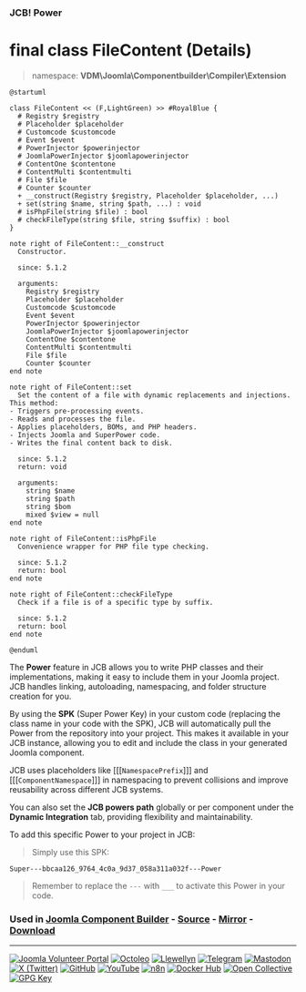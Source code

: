 ### JCB! Power
# final class FileContent (Details)
> namespace: **VDM\Joomla\Componentbuilder\Compiler\Extension**

```uml
@startuml

class FileContent << (F,LightGreen) >> #RoyalBlue {
  # Registry $registry
  # Placeholder $placeholder
  # Customcode $customcode
  # Event $event
  # PowerInjector $powerinjector
  # JoomlaPowerInjector $joomlapowerinjector
  # ContentOne $contentone
  # ContentMulti $contentmulti
  # File $file
  # Counter $counter
  + __construct(Registry $registry, Placeholder $placeholder, ...)
  + set(string $name, string $path, ...) : void
  # isPhpFile(string $file) : bool
  # checkFileType(string $file, string $suffix) : bool
}

note right of FileContent::__construct
  Constructor.

  since: 5.1.2
  
  arguments:
    Registry $registry
    Placeholder $placeholder
    Customcode $customcode
    Event $event
    PowerInjector $powerinjector
    JoomlaPowerInjector $joomlapowerinjector
    ContentOne $contentone
    ContentMulti $contentmulti
    File $file
    Counter $counter
end note

note right of FileContent::set
  Set the content of a file with dynamic replacements and injections.
This method:
- Triggers pre-processing events.
- Reads and processes the file.
- Applies placeholders, BOMs, and PHP headers.
- Injects Joomla and SuperPower code.
- Writes the final content back to disk.

  since: 5.1.2
  return: void
  
  arguments:
    string $name
    string $path
    string $bom
    mixed $view = null
end note

note right of FileContent::isPhpFile
  Convenience wrapper for PHP file type checking.

  since: 5.1.2
  return: bool
end note

note right of FileContent::checkFileType
  Check if a file is of a specific type by suffix.

  since: 5.1.2
  return: bool
end note

@enduml
```

The **Power** feature in JCB allows you to write PHP classes and their implementations,
making it easy to include them in your Joomla project. JCB handles linking, autoloading,
namespacing, and folder structure creation for you.

By using the **SPK** (Super Power Key) in your custom code (replacing the class name
in your code with the SPK), JCB will automatically pull the Power from the repository
into your project. This makes it available in your JCB instance, allowing you to edit
and include the class in your generated Joomla component.

JCB uses placeholders like [[[`NamespacePrefix`]]] and [[[`ComponentNamespace`]]] in
namespacing to prevent collisions and improve reusability across different JCB systems.

You can also set the **JCB powers path** globally or per component under the
**Dynamic Integration** tab, providing flexibility and maintainability.

To add this specific Power to your project in JCB:

> Simply use this SPK:
```
Super---bbcaa126_9764_4c0a_9d37_058a311a032f---Power
```
> Remember to replace the `---` with `___` to activate this Power in your code.

### Used in [Joomla Component Builder](https://www.joomlacomponentbuilder.com) - [Source](https://git.vdm.dev/joomla/Component-Builder) - [Mirror](https://github.com/vdm-io/Joomla-Component-Builder) - [Download](https://git.vdm.dev/joomla/pkg-component-builder/releases)

---
[![Joomla Volunteer Portal](https://img.shields.io/badge/-Joomla-gold?logo=joomla)](https://volunteers.joomla.org/joomlers/1396-llewellyn-van-der-merwe "Join Llewellyn on the Joomla Volunteer Portal: Shaping the Future Together!") [![Octoleo](https://img.shields.io/badge/-Octoleo-black?logo=linux)](https://git.vdm.dev/octoleo "--quiet") [![Llewellyn](https://img.shields.io/badge/-Llewellyn-ffffff?logo=gitea)](https://git.vdm.dev/Llewellyn "Collaborate and Innovate with Llewellyn on Git: Building a Better Code Future!") [![Telegram](https://img.shields.io/badge/-Telegram-blue?logo=telegram)](https://t.me/Joomla_component_builder "Join Llewellyn and the Community on Telegram: Building Joomla Components Together!") [![Mastodon](https://img.shields.io/badge/-Mastodon-9e9eec?logo=mastodon)](https://joomla.social/@llewellyn "Connect and Engage with Llewellyn on Joomla Social: Empowering Communities, One Post at a Time!") [![X (Twitter)](https://img.shields.io/badge/-X-black?logo=x)](https://x.com/llewellynvdm "Join the Conversation with Llewellyn on X: Where Ideas Take Flight!") [![GitHub](https://img.shields.io/badge/-GitHub-181717?logo=github)](https://github.com/Llewellynvdm "Build, Innovate, and Thrive with Llewellyn on GitHub: Turning Ideas into Impact!") [![YouTube](https://img.shields.io/badge/-YouTube-ff0000?logo=youtube)](https://www.youtube.com/@OctoYou "Explore, Learn, and Create with Llewellyn on YouTube: Your Gateway to Inspiration!") [![n8n](https://img.shields.io/badge/-n8n-black?logo=n8n)](https://n8n.io/creators/octoleo "Effortless Automation and Impactful Workflows with Llewellyn on n8n!") [![Docker Hub](https://img.shields.io/badge/-Docker-grey?logo=docker)](https://hub.docker.com/u/llewellyn "Llewellyn on Docker: Containerize Your Creativity!") [![Open Collective](https://img.shields.io/badge/-Donate-green?logo=opencollective)](https://opencollective.com/joomla-component-builder "Donate towards JCB: Help Llewellyn financially so he can continue developing this great tool!") [![GPG Key](https://img.shields.io/badge/-GPG-blue?logo=gnupg)](https://git.vdm.dev/Llewellyn/gpg "Unlock Trust and Security with Llewellyn's GPG Key: Your Gateway to Verified Connections!")